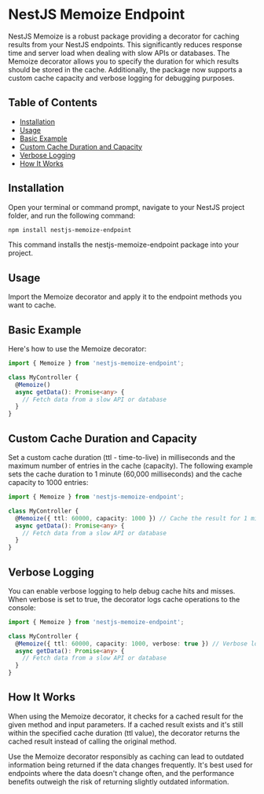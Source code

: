 NestJS Memoize Endpoint
=======================

NestJS Memoize is a robust package providing a decorator for caching results from your NestJS endpoints. This significantly reduces response time and server load when dealing with slow APIs or databases. The Memoize decorator allows you to specify the duration for which results should be stored in the cache. Additionally, the package now supports a custom cache capacity and verbose logging for debugging purposes.

Table of Contents
-----------------

*   [Installation](#installation)
*   [Usage](#usage)
*   [Basic Example](#basic-example)
*   [Custom Cache Duration and Capacity](#custom-cache-duration-and-capacity)
*   [Verbose Logging](#verbose-logging)
*   [How It Works](#how-it-works)

Installation
------------

Open your terminal or command prompt, navigate to your NestJS project folder, and run the following command:


```bash
npm install nestjs-memoize-endpoint
```

This command installs the nestjs-memoize-endpoint package into your project.

Usage
-----

Import the Memoize decorator and apply it to the endpoint methods you want to cache.

Basic Example
-------------

Here's how to use the Memoize decorator:

```typescript
import { Memoize } from 'nestjs-memoize-endpoint';

class MyController {
  @Memoize()
  async getData(): Promise<any> {
    // Fetch data from a slow API or database
  }
}
```

Custom Cache Duration and Capacity
----------------------------------

Set a custom cache duration (ttl - time-to-live) in milliseconds and the maximum number of entries in the cache (capacity). The following example sets the cache duration to 1 minute (60,000 milliseconds) and the cache capacity to 1000 entries:

```typescript
import { Memoize } from 'nestjs-memoize-endpoint';

class MyController {
  @Memoize({ ttl: 60000, capacity: 1000 }) // Cache the result for 1 minute and allow a maximum of 1000 entries
  async getData(): Promise<any> {
    // Fetch data from a slow API or database
  }
}
```

Verbose Logging
---------------

You can enable verbose logging to help debug cache hits and misses. When verbose is set to true, the decorator logs cache operations to the console:


```typescript
import { Memoize } from 'nestjs-memoize-endpoint';

class MyController {
  @Memoize({ ttl: 60000, capacity: 1000, verbose: true }) // Verbose logging enabled
  async getData(): Promise<any> {
    // Fetch data from a slow API or database
  }
}
```

How It Works
------------

When using the Memoize decorator, it checks for a cached result for the given method and input parameters. If a cached result exists and it's still within the specified cache duration (ttl value), the decorator returns the cached result instead of calling the original method.

Use the Memoize decorator responsibly as caching can lead to outdated information being returned if the data changes frequently. It's best used for endpoints where the data doesn't change often, and the performance benefits outweigh the risk of returning slightly outdated information.
